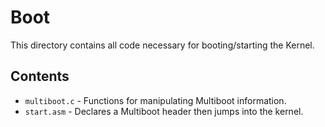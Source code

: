 # Boot
This directory contains all code necessary for booting/starting the Kernel.

## Contents
- `multiboot.c` - Functions for manipulating Multiboot information.
- `start.asm` - Declares a Multiboot header then jumps into the kernel.
